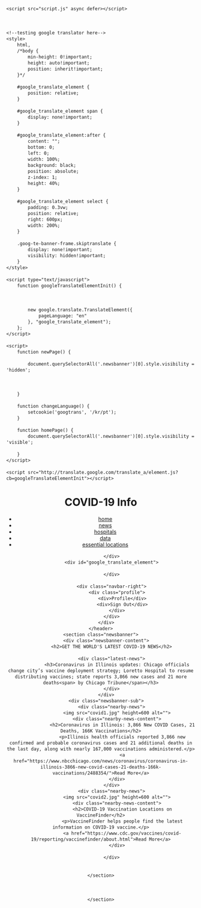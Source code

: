 <!DOCTYPE html>
<html class="no-js">

<head>
    <meta charset="utf-8">
    <title>COVID-19 Info</title>
    <!-- Use mobile-aware viewport -->
    <meta name="viewport" content="width=device-width, initial-scale=1, shrink-to-fit=no">
    <link rel="stylesheet" href="main.css">

    <script src="script.js" async defer></script>



    <!--testing google translator here-->
    <style>
        html,
        /*body {
            min-height: 0!important;
            height: auto!important;
            position: inherit!important;
        }*/
        
        #google_translate_element {
            position: relative;
        }
        
        #google_translate_element span {
            display: none!important;
        }
        
        #google_translate_element:after {
            content: "";
            bottom: 0;
            left: 0;
            width: 100%;
            background: black;
            position: absolute;
            z-index: 1;
            height: 40%;
        }
        
        #google_translate_element select {
            padding: 0.3vw;
            position: relative;
            right: 600px;
            width: 200%;
        }
        
        .goog-te-banner-frame.skiptranslate {
            display: none!important;
            visibility: hidden!important;
        }
    </style>

    <script type="text/javascript">
        function googleTranslateElementInit() {



            new google.translate.TranslateElement({
                pageLanguage: "en"
            }, "google_translate_element");
        };
    </script>

    <script>
        function newPage() {

            document.querySelectorAll('.newsbanner')[0].style.visibility = 'hidden';



        }

        function changeLanguage() {
            setcookie('googtrans', '/kr/pt');
        }

        function homePage() {
            document.querySelectorAll('.newsbanner')[0].style.visibility = 'visible';

        }
    </script>

    <script src="http://translate.google.com/translate_a/element.js?cb=googleTranslateElementInit"></script>
</head>

<body>
    <header>
        <div class="menu-container">
            <div class="top-news">
                <div class="covid-name">
                    <h1>COVID-19 Info</h1>
                </div>
            </div>
            <div class="navbar" id="navbar">
                <nav>
                    <ul>
                        <li><a href="news.html">home</a></li>
                        <li><a href="news.html">news</a></li>
                        <li><a href="hospital.html">hospitals</a></li>
                        <li><a href="data.html">data</a></li>
                        <li><a href="location.html">essential locations</a></li>
                    </ul>
                </nav>


            </div>
            <div id="google_translate_element">

            </div>

            <div class="navbar-right">
                <div class="profile">
                    <div>Profile</div>
                    <div>Sign Out</div>
                </div>
            </div>
        </div>
    </header>
    <section class="newsbanner">
        <div class="newsbanner-content">
            <h2>GET THE WORLD'S LATEST COVID-19 NEWS</h2>

            <div class="latest-news">
                <h3>Coronavirus in Illinois updates: Chicago officials change city’s vaccine deployment strategy; Loretto Hospital to resume distributing vaccines; state reports 3,866 new cases and 21 more deaths<span> by Chicago Tribune</span></h3>
            </div>
        </div>
        <div class="newsbanner-sub">
            <div class="nearby-news">
                <img src="covid1.jpg" height=600 alt="">
                <div class="nearby-news-content">
                    <h2>Coronavirus in Illinois: 3,866 New COVID Cases, 21 Deaths, 166K Vaccinations</h2>
                    <p>Illinois health officials reported 3,866 new confirmed and probable coronavirus cases and 21 additional deaths in the last day, along with nearly 167,000 vaccinations administered.</p>
                    <a href="https://www.nbcchicago.com/news/coronavirus/coronavirus-in-illinois-3866-new-covid-cases-21-deaths-166k-vaccinations/2488354/">Read More</a>
                </div>
            </div>
            <div class="nearby-news">
                <img src="covid2.jpg" height=600 alt="">
                <div class="nearby-news-content">
                    <h2>COVID-19 Vaccination Locations on VaccineFinder</h2>
                    <p>VaccineFinder helps people find the latest information on COVID-19 vaccine.</p>
                    <a href="https://www.cdc.gov/vaccines/covid-19/reporting/vaccinefinder/about.html">Read More</a>
                </div>

            </div>


    </section>



    </section>

</body>

</html>
